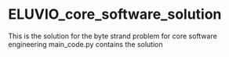 # ELUVIO_core_software_solution
This is the solution for the byte strand problem for core software engineering
main_code.py contains the solution

